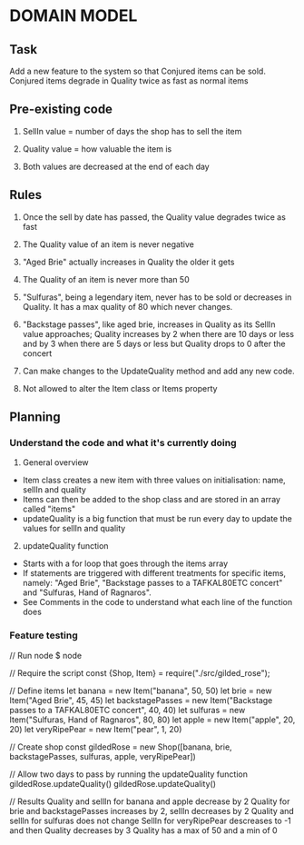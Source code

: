 # DOMAIN MODEL

## Task

Add a new feature to the system so that Conjured items can be sold. Conjured items degrade in Quality twice as fast as normal items

## Pre-existing code

1. SellIn value = number of days the shop has to sell the item

2. Quality value = how valuable the item is

3. Both values are decreased at the end of each day

## Rules

1. Once the sell by date has passed, the Quality value degrades twice as fast

2. The Quality value of an item is never negative

3. "Aged Brie" actually increases in Quality the older it gets

4. The Quality of an item is never more than 50

5. "Sulfuras", being a legendary item, never has to be sold or decreases in Quality. It has a max quality of 80 which never changes.

6. "Backstage passes", like aged brie, increases in Quality as its SellIn value approaches; Quality increases by 2 when there are 10 days or less and by 3 when there are 5 days or less but Quality drops to 0 after the concert

7. Can make changes to the UpdateQuality method and add any new code.

8. Not allowed to alter the Item class or Items property

## Planning

### Understand the code and what it's currently doing

1. General overview
  - Item class creates a new item with three values on initialisation: name, sellIn and quality
  - Items can then be added to the shop class and are stored in an array called "items"
  - updateQuality is a big function that must be run every day to update the values for sellIn and quality

2. updateQuality function
  - Starts with a for loop that goes through the items array
  - If statements are triggered with different treatments for specific items, namely: "Aged Brie", "Backstage passes to a TAFKAL80ETC concert" and "Sulfuras, Hand of Ragnaros".
  - See Comments in the code to understand what each line of the function does

### Feature testing

// Run node
$ node

// Require the script
const {Shop, Item} = require("./src/gilded_rose");

// Define items
let banana = new Item("banana", 50, 50)
let brie = new Item("Aged Brie", 45, 45)
let backstagePasses = new Item("Backstage passes to a TAFKAL80ETC concert", 40, 40)
let sulfuras = new Item("Sulfuras, Hand of Ragnaros", 80, 80)
let apple = new Item("apple", 20, 20)
let veryRipePear = new Item("pear", 1, 20)

// Create shop
const gildedRose = new Shop([banana, brie, backstagePasses, sulfuras, apple, veryRipePear])

// Allow two days to pass by running the updateQuality function
gildedRose.updateQuality()
gildedRose.updateQuality()

// Results
Quality and sellIn for banana and apple decrease by 2
Quality for brie and backstagePasses increases by 2, sellIn decreases by 2
Quality and sellIn for sulfuras does not change
SellIn for veryRipePear descreases to -1 and then Quality decreases by 3
Quality has a max of 50 and a min of 0
